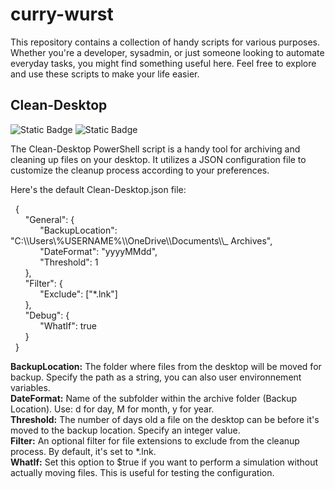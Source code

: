 # curry-wurst
This repository contains a collection of handy scripts for various purposes. Whether you're a developer, sysadmin, or just someone looking to automate everyday tasks, you might find something useful here.
Feel free to explore and use these scripts to make your life easier.

## Clean-Desktop
<img alt="Static Badge" src="https://img.shields.io/badge/version-1.0.0-green">
<img alt="Static Badge" src="https://img.shields.io/badge/release-beta-orange">


The Clean-Desktop PowerShell script is a handy tool for archiving and cleaning up files on your desktop. It utilizes a JSON configuration file to customize the cleanup process according to your preferences.   

Here's the default Clean-Desktop.json file:  

&nbsp;&nbsp;{   
&nbsp;&nbsp;&nbsp;&nbsp;&nbsp;&nbsp;"General": {   
&nbsp;&nbsp;&nbsp;&nbsp;&nbsp;&nbsp;&nbsp;&nbsp;&nbsp;&nbsp;&nbsp;&nbsp;"BackupLocation": "C:\\\Users\\\%USERNAME%\\\OneDrive\\\Documents\\\\\_ Archives",   
&nbsp;&nbsp;&nbsp;&nbsp;&nbsp;&nbsp;&nbsp;&nbsp;&nbsp;&nbsp;&nbsp;&nbsp;"DateFormat": "yyyyMMdd",   
&nbsp;&nbsp;&nbsp;&nbsp;&nbsp;&nbsp;&nbsp;&nbsp;&nbsp;&nbsp;&nbsp;&nbsp;"Threshold": 1   
&nbsp;&nbsp;&nbsp;&nbsp;&nbsp;&nbsp;},   
&nbsp;&nbsp;&nbsp;&nbsp;&nbsp;&nbsp;"Filter": {   
&nbsp;&nbsp;&nbsp;&nbsp;&nbsp;&nbsp;&nbsp;&nbsp;&nbsp;&nbsp;&nbsp;&nbsp;"Exclude": ["*.lnk"]   
&nbsp;&nbsp;&nbsp;&nbsp;&nbsp;&nbsp;},   
&nbsp;&nbsp;&nbsp;&nbsp;&nbsp;&nbsp;"Debug": {   
&nbsp;&nbsp;&nbsp;&nbsp;&nbsp;&nbsp;&nbsp;&nbsp;&nbsp;&nbsp;&nbsp;&nbsp;"WhatIf": true   
&nbsp;&nbsp;&nbsp;&nbsp;&nbsp;&nbsp;}   
&nbsp;&nbsp;}   

**BackupLocation:** The folder where files from the desktop will be moved for backup. Specify the path as a string, you can also user environnement variables.    
**DateFormat:** Name of the subfolder within the archive folder (Backup Location). Use: d for day, M for month, y for year.   
**Threshold:** The number of days old a file on the desktop can be before it's moved to the backup location. Specify an integer value.   
**Filter:** An optional filter for file extensions to exclude from the cleanup process. By default, it's set to *.lnk.   
**WhatIf:** Set this option to $true if you want to perform a simulation without actually moving files. This is useful for testing the configuration.   

